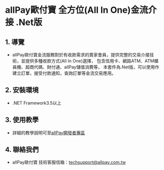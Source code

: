 # allPay歐付寶 全方位(All In One)金流介接 .Net版

## 1. 導覽

* allPay歐付寶金流服務對於有收款需求的賣家會員，提供完整的交易介接技術，並提供多種收款方式(All In One)選擇，
包含信用卡、網路ATM、ATM櫃員機、超商代碼、財付通、allPay儲值消費等，
本套件為.Net版，可以使用作建立訂單，接受付款通知，查詢訂單等金流交易應用。

## 2. 安裝環境

* .NET Framework3.5以上

## 3. 使用教學

* 詳細的教學說明可至[allPay開發者專區][]

## 4. 聯絡我們

* allPay歐付寶 技術客服信箱：techsupport@allpay.com.tw

[allPay開發者專區]: https://developers.allpay.com.tw/
